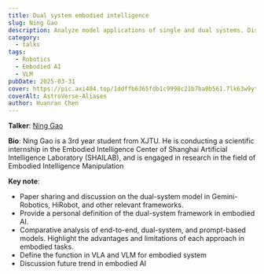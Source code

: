 ```yaml
---
title: Dual system embodied intelligence
slug: Ning Gao
description: Analyze model applications of single and dual systems. Discuss the differences between work in contemporary periods such as Gemini Robot, Go-1, and GR-1.
category:
  - talks
tags:
  - Robotics
  - Embodied AI
  - VLM
pubDate: 2025-03-31
cover: https://pic.axi404.top/1ddffb6365fdb1c9998c21b7ba0b561.7lk63w9yto.webp
coverAlt: AstroVerse-Aliases
author: Huanran Chen
---
```

<!-- ![](./images/3-31-ninggao.png) -->

**Talker**: [Ning Gao](https://axi404.top/)

**Bio**: Ning Gao is a 3rd year student from XJTU. He is conducting a scientific internship in the Embodied Intelligence Center of Shanghai Artificial Intelligence Laboratory (SHAILAB), and is engaged in research in the field of Embodied Intelligence Manipulation

**Key note**: 
- Paper sharing and discussion on the dual-system model in Gemini-Robotics, HiRobot, and other relevant frameworks.
- Provide a personal definition of the dual-system framework in embodied AI.
- Comparative analysis of end-to-end, dual-system, and prompt-based models. Highlight the advantages and limitations of each approach in embodied tasks.
- Define the function in VLA and VLM for embodied system
- Discussion future trend in embodied AI

